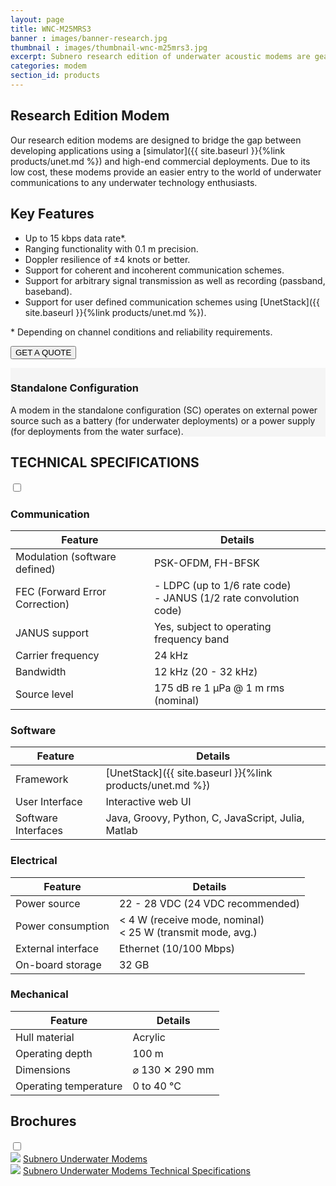 ```yaml
---
layout: page
title: WNC-M25MRS3
banner : images/banner-research.jpg
thumbnail : images/thumbnail-wnc-m25mrs3.jpg
excerpt: Subnero research edition of underwater acoustic modems are geared towards academic researchers and underwater technology enthusiasts.
categories: modem
section_id: products
---
```


## Research Edition Modem

Our research edition modems are designed to bridge the gap between developing applications using a [simulator]({{ site.baseurl }}{%link products/unet.md %}) and high-end commercial deployments. Due to its low cost, these modems provide an easier entry to the world of underwater communications to any underwater technology enthusiasts.

## Key Features

- Up to 15 kbps data rate\*.
- Ranging functionality with 0.1 m precision.
- Doppler resilience of ±4 knots or better.
- Support for coherent and incoherent communication schemes.
- Support for arbitrary signal transmission as well as recording (passband, baseband).
- Support for user defined communication schemes using [UnetStack]({{ site.baseurl }}{%link products/unet.md %}).

\* Depending on channel conditions and reliability requirements.

<a href="mailto:sales@subnero.com"><button type="button">GET A QUOTE</button></a>

<div class='full' style='background: #f5f5f5'>

  <div class ='media product' >
    <img class = "align-self-start mr-3" alt="" src="{{site.baseurl}}/images/boxart-wnc-m25mrs3.jpg"/>
    <div class='media-body product product-content'>
    <h3 style="text-transform: none;" id="surface">Standalone Configuration</h3>
        <p>A modem in the standalone configuration (SC) operates on external power source such as a battery (for underwater deployments) or a power supply (for deployments from the water surface).</p>
    </div>
  </div>
</div>

<div class='two spacing'></div>

<div class='wrap-collapsible'>
<h2 style="text-transform: none;" id="r_techspec">TECHNICAL SPECIFICATIONS</h2>
<input id ='tech-specs' class='toggle' type='checkbox'>
<label class='lbl-toggle' for='tech-specs'></label>
<div class='collapsible-content' markdown="1">

### Communication

| Feature                                | Details                                   |
| -------------------------------------- | ----------------------------------------- |
| Modulation (software defined)          | PSK-OFDM, FH-BFSK                         |
| FEC (Forward Error Correction)         | - LDPC (up to 1/6 rate code)<br>- JANUS (1/2 rate convolution code)|
| JANUS support                          | Yes, subject to operating frequency band  |
| Carrier frequency                      | 24 kHz                                    |
| Bandwidth                              | 12 kHz (20 - 32 kHz)                      |
| Source level                           | 175 dB re 1 µPa @ 1 m rms (nominal)       |

### Software

| Feature                                | Details                                   |
| -------------------------------------- | ----------------------------------------- |
| Framework                              | [UnetStack]({{ site.baseurl }}{%link products/unet.md %})|
| User Interface                         | Interactive web UI                        |
| Software Interfaces                    | Java, Groovy, Python, C, JavaScript, Julia, Matlab|

### Electrical

| Feature                                | Details                                   |
| -------------------------------------- | ----------------------------------------- |
| Power source                           | 22 - 28 VDC (24 VDC recommended)          |
| Power consumption                      | < 4 W (receive mode, nominal)<br>< 25 W (transmit mode, avg.)|
| External interface                     | Ethernet (10/100 Mbps)                    |
| On-board storage                       | 32 GB                                     |

### Mechanical

| Feature                                | Details                                   |
| -------------------------------------- | ----------------------------------------- |
| Hull material                          | Acrylic                                   |
| Operating depth                        | 100 m                                     |
| Dimensions                             | ⌀ 130 ✕ 290 mm                            |
| Operating temperature                  | 0 to 40 °C                                |

</div>
</div>

<div class='wrap-collapsible'>
  <h2>Brochures</h2>
  <input id ='compatibility' class='toggle' type='checkbox'>
  <label class='lbl-toggle' for='compatibility'></label>
  <div class='collapsible-content'>
<div class="brochure-container">
  <a href="{{site.baseurl}}/brochures/Subnero-Modem-Brochure.pdf" target="_blank"><img class="brochure-thumb" src="{{site.baseurl}}/brochures/modem4.jpg"></a>
  <a href="{{site.baseurl}}/brochures/Subnero-Modem-Brochure.pdf" target="_blank">Subnero Underwater Modems</a>
</div>
<div class="brochure-container">
  <a href="{{site.baseurl}}/brochures/Subnero-Modem-Specifications.pdf" target="_blank"><img class="brochure-thumb" src="{{site.baseurl}}/brochures/spec.jpg"></a>
  <a href="{{site.baseurl}}/brochures/Subnero-Modem-Specifications.pdf" target="_blank">Subnero Underwater Modems Technical Specifications</a>
</div>
</div>
</div>